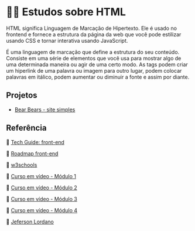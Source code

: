 # :technologist: Estudos sobre HTML

HTML significa Linguagem de Marcação de Hipertexto. Ele é usado no frontend e fornece a estrutura da página da web que você pode estilizar usando CSS e tornar interativa usando JavaScript.

É uma linguagem de marcação que define a estrutura do seu conteúdo. Consiste em uma série de elementos que você usa para mostrar algo de uma determinada maneira ou agir de uma certo modo. As tags podem criar um hiperlink de uma palavra ou imagem para outro lugar, podem colocar palavras em itálico, podem aumentar ou diminuir a fonte e assim por diante.

## Projetos
- [Bear Bears - site simples](https://userdajheni.github.io/estudos-html/projetos/projeto1/main.html)

## Referência

:diamond_shape_with_a_dot_inside: [Tech Guide: front-end](https://techguide.sh/pt-BR/path/front-end/html-fundamentals/)

:diamond_shape_with_a_dot_inside: [Roadmap front-end](https://roadmap.sh/frontend)

:diamond_shape_with_a_dot_inside: [w3schools](https://www.w3schools.com/)

:diamond_shape_with_a_dot_inside: [Curso em vídeo - Módulo 1](https://www.cursoemvideo.com/curso/html5-css3-modulo1/)

:diamond_shape_with_a_dot_inside: [Curso em vídeo - Módulo 2](https://www.cursoemvideo.com/curso/curso-html5-e-css3-modulo-2-de-5-40-horas/)

:diamond_shape_with_a_dot_inside: [Curso em vídeo - Módulo 3](https://www.cursoemvideo.com/curso/curso-html5-e-css3-modulo-3-de-5-40-horas/)

:diamond_shape_with_a_dot_inside: [Curso em vídeo - Módulo 4](https://www.cursoemvideo.com/curso/curso-html5-e-css3-modulo-4-de-5-40-horas/)

:diamond_shape_with_a_dot_inside: [Jeferson Lordano](jetersonlordano.com.br)
